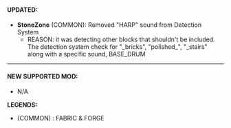 #### UPDATED: 
- **StoneZone** (COMMON): Removed "HARP" sound from Detection System 
  - REASON: it was detecting other blocks that shouldn't be included. The detection system check for "\_bricks", "polished\_", "\_stairs" along with a specific sound, BASE_DRUM
  
---

#### NEW SUPPORTED MOD:
- N/A

**LEGENDS:**
- (COMMON) : FABRIC & FORGE